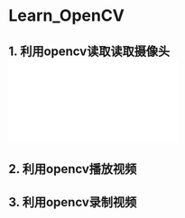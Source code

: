 # Learn_OpenCV

## 1. 利用opencv读取读取摄像头 ![capture_video_from_camera](./capture_vieo_from_camera.py)
## 2. 利用opencv播放视频
## 3. 利用opencv录制视频
